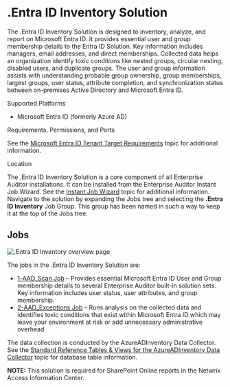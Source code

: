 # .Entra ID Inventory Solution

The .Entra ID Inventory Solution is designed to inventory, analyze, and report on Microsoft Entra
ID. It provides essential user and group membership details to the Entra ID Solution. Key
information includes managers, email addresses, and direct memberships. Collected data helps an
organization identify toxic conditions like nested groups, circular nesting, disabled users, and
duplicate groups. The user and group information assists with understanding probable group
ownership, group memberships, largest groups, user status, attribute completion, and synchronization
status between on-premises Active Directory and Microsoft Entra ID.

Supported Platforms

- Microsoft Entra ID (formerly Azure AD)

Requirements, Permissions, and Ports

See the
[Microsoft Entra ID Tenant Target Requirements](/docs/accessanalyzer/11.6/config/entraid/overview.md)
topic for additional information.

Location

The .Entra ID Inventory Solution is a core component of all Enterprise Auditor installations. It can
be installed from the Enterprise Auditor Instant Job Wizard. See the
[Instant Job Wizard](/docs/accessanalyzer/11.6/admin/jobs/instantjobs/overview.md)
topic for additional information. Navigate to the solution by expanding the Jobs tree and selecting
the **.Entra ID Inventory** Job Group. This group has been named in such a way to keep it at the top
of the Jobs tree.

## Jobs

![.Entra ID Inventory overview page](/img/product_docs/accessanalyzer/11.6/admin/runninginstances/overviewpage.webp)

The jobs in the .Entra ID Inventory Solution are:

- [1-AAD_Scan Job](/docs/accessanalyzer/11.6/solutions/entraidinventory/1-aad_scan.md)
  – Provides essential Microsoft Entra ID User and Group membership details to several Enterprise
  Auditor built-in solution sets. Key information includes user status, user attributes, and group
  membership.
- [2-AAD_Exceptions Job](/docs/accessanalyzer/11.6/solutions/entraidinventory/2-aad_exceptions.md)
  – Runs analysis on the collected data and identifies toxic conditions that exist within Microsoft
  Entra ID which may leave your environment at risk or add unnecessary administrative overhead

The data collection is conducted by the AzureADInventory Data Collector. See the
[Standard Reference Tables & Views for the AzureADInventory Data Collector](/docs/accessanalyzer/11.6/admin/datacollector/azureadinventory/standardtables.md)
topic for database table information.

**NOTE:** This solution is required for SharePoint Online reports in the Netwrix Access Information
Center.
